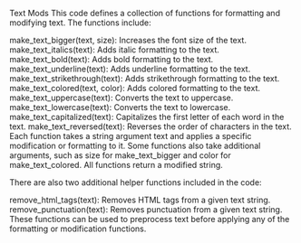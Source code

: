 Text Mods
This code defines a collection of functions for formatting and modifying text. The functions include:

make_text_bigger(text, size): Increases the font size of the text.
make_text_italics(text): Adds italic formatting to the text.
make_text_bold(text): Adds bold formatting to the text.
make_text_underline(text): Adds underline formatting to the text.
make_text_strikethrough(text): Adds strikethrough formatting to the text.
make_text_colored(text, color): Adds colored formatting to the text.
make_text_uppercase(text): Converts the text to uppercase.
make_text_lowercase(text): Converts the text to lowercase.
make_text_capitalized(text): Capitalizes the first letter of each word in the text.
make_text_reversed(text): Reverses the order of characters in the text.
Each function takes a string argument text and applies a specific modification or formatting to it. Some functions also take additional arguments, such as size for make_text_bigger and color for make_text_colored. All functions return a modified string.

There are also two additional helper functions included in the code:

remove_html_tags(text): Removes HTML tags from a given text string.
remove_punctuation(text): Removes punctuation from a given text string.
These functions can be used to preprocess text before applying any of the formatting or modification functions.